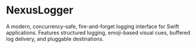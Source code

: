 # NexusLogger
A modern, concurrency-safe, fire-and-forget logging interface for Swift applications. Features structured logging, emoji-based visual cues, buffered log delivery, and pluggable destinations.

